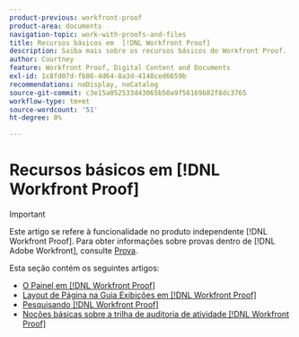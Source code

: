 ```yaml
---
product-previous: workfront-proof
product-area: documents
navigation-topic: work-with-proofs-and-files
title: Recursos básicos em  [!DNL Workfront Proof]
description: Saiba mais sobre os recursos básicos do Workfront Proof.
author: Courtney
feature: Workfront Proof, Digital Content and Documents
exl-id: 1c8fd07d-fb86-4d64-8a3d-4148ced6659b
recommendations: noDisplay, noCatalog
source-git-commit: c3e15a052533d43065b50a9f56169b82f8dc3765
workflow-type: tm+mt
source-wordcount: '51'
ht-degree: 0%

---
```


# Recursos básicos em [!DNL Workfront Proof]

>[!IMPORTANT]
>
>Este artigo se refere à funcionalidade no produto independente [!DNL Workfront Proof]. Para obter informações sobre provas dentro de [!DNL Adobe Workfront], consulte [Prova](../../../review-and-approve-work/proofing/proofing.md).

Esta seção contém os seguintes artigos:

* [O Painel em  [!DNL Workfront Proof]](../../../workfront-proof/wp-work-proofsfiles/basic-features/dashboard.md)
* [Layout de Página na Guia Exibições em [!DNL Workfront Proof]](../../../workfront-proof/wp-work-proofsfiles/basic-features/page-layout-view.md)
* [Pesquisando [!DNL Workfront Proof]](../../../workfront-proof/wp-work-proofsfiles/basic-features/search.md)
* [Noções básicas sobre a trilha de auditoria de atividade  [!DNL Workfront Proof] ](../../../workfront-proof/wp-work-proofsfiles/basic-features/activity-audit-trail.md)
